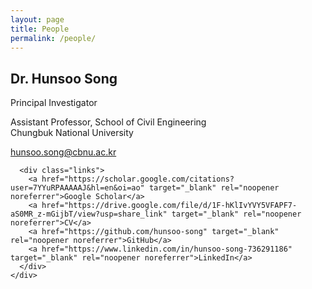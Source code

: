 ```yaml
---
layout: page
title: People
permalink: /people/
---
```


<div class="people-grid">

  <div class="profile-card no-photo">
    <!-- 사진은 나중에 추가할 계획이라 img 태그는 일단 생략 -->
    <div class="meta">
      <h2>Dr. Hunsoo Song</h2>
      <p class="title">Principal Investigator</p>
      <p class="affil">
        Assistant Professor, School of Civil Engineering<br>
        Chungbuk National University
      </p>
      <p class="email">
        <a href="mailto:hunsoo.song@cbnu.ac.kr">hunsoo.song@cbnu.ac.kr</a>
      </p>

      <div class="links">
        <a href="https://scholar.google.com/citations?user=7YYuRPAAAAAJ&hl=en&oi=ao" target="_blank" rel="noopener noreferrer">Google Scholar</a>
        <a href="https://drive.google.com/file/d/1F-hKlIvYVY5VFAPF7-aS0MR_z-mGijbT/view?usp=share_link" target="_blank" rel="noopener noreferrer">CV</a>
        <a href="https://github.com/hunsoo-song" target="_blank" rel="noopener noreferrer">GitHub</a>
        <a href="https://www.linkedin.com/in/hunsoo-song-736291186" target="_blank" rel="noopener noreferrer">LinkedIn</a>
      </div>
    </div>
  </div>

</div>

